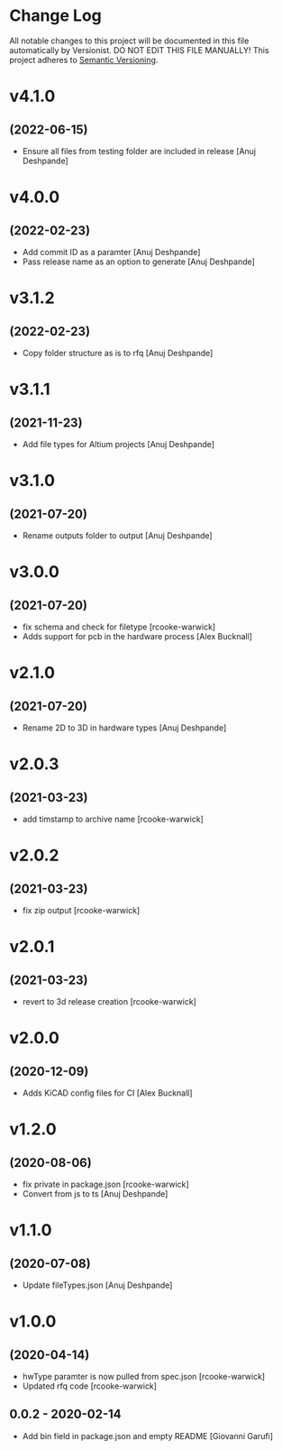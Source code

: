 # Change Log

All notable changes to this project will be documented in this file
automatically by Versionist. DO NOT EDIT THIS FILE MANUALLY!
This project adheres to [Semantic Versioning](http://semver.org/).

# v4.1.0
## (2022-06-15)

* Ensure all files from testing folder are included in release [Anuj Deshpande]

# v4.0.0
## (2022-02-23)

* Add commit ID as a paramter [Anuj Deshpande]
* Pass release name as an option to generate [Anuj Deshpande]

# v3.1.2
## (2022-02-23)

* Copy folder structure as is to rfq [Anuj Deshpande]

# v3.1.1
## (2021-11-23)

* Add file types for Altium projects [Anuj Deshpande]

# v3.1.0
## (2021-07-20)

* Rename outputs folder to output [Anuj Deshpande]

# v3.0.0
## (2021-07-20)

* fix schema and check for filetype [rcooke-warwick]
* Adds support for pcb in the hardware process [Alex Bucknall]

# v2.1.0
## (2021-07-20)

* Rename 2D to 3D in hardware types [Anuj Deshpande]

# v2.0.3
## (2021-03-23)

* add timstamp to archive name [rcooke-warwick]

# v2.0.2
## (2021-03-23)

* fix zip output [rcooke-warwick]

# v2.0.1
## (2021-03-23)

* revert to 3d release creation [rcooke-warwick]

# v2.0.0
## (2020-12-09)

* Adds KiCAD config files for CI [Alex Bucknall]

# v1.2.0
## (2020-08-06)

* fix private in package.json [rcooke-warwick]
* Convert from js to ts [Anuj Deshpande]

# v1.1.0
## (2020-07-08)

* Update fileTypes.json [Anuj Deshpande]

# v1.0.0
## (2020-04-14)

* hwType paramter is now pulled from spec.json [rcooke-warwick]
* Updated rfq code [rcooke-warwick]

## 0.0.2 - 2020-02-14

* Add bin field in package.json and empty README [Giovanni Garufi]

